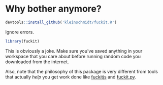 # Why bother anymore?

```r
devtools::install_github('kleinschmidt/fuckit.R')
```

Ignore errors.

```r
library(fuckit)
```

This is obviously a joke. Make sure you've saved anything in your workspace that you care about before running random code you downloaded from the internet.

Also, note that the philosophy of this package is very different from tools that actually _help_ you get work done like [fuckitjs](https://github.com/mattdiamond/fuckitjs) and [fuckit.py](https://github.com/ajalt/fuckitpy).
